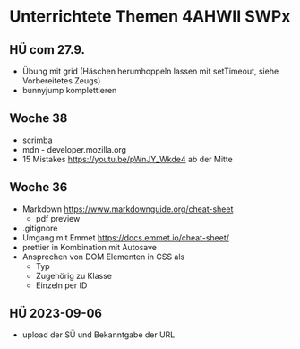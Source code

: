 # Unterrichtete Themen 4AHWII SWPx

## HÜ com 27.9.

-   Übung mit grid (Häschen herumhoppeln lassen mit setTimeout, siehe
    Vorbereitetes Zeugs)
-   bunnyjump komplettieren

## Woche 38

-   scrimba
-   mdn - developer.mozilla.org
-   15 Mistakes https://youtu.be/pWnJY_Wkde4 ab der Mitte

## Woche 36

-   Markdown https://www.markdownguide.org/cheat-sheet
    -   pdf preview
-   .gitignore
-   Umgang mit Emmet https://docs.emmet.io/cheat-sheet/
-   prettier in Kombination mit Autosave
-   Ansprechen von DOM Elementen in CSS als
    -   Typ
    -   Zugehörig zu Klasse
    -   Einzeln per ID

## HÜ 2023-09-06

-   upload der SÜ und Bekanntgabe der URL
